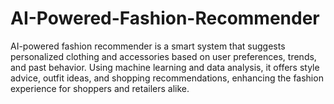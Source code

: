 # AI-Powered-Fashion-Recommender
AI-powered fashion recommender is a smart system that suggests personalized clothing and accessories based on user preferences, trends, and past behavior. Using machine learning and data analysis, it offers style advice, outfit ideas, and shopping recommendations, enhancing the fashion experience for shoppers and retailers alike.
